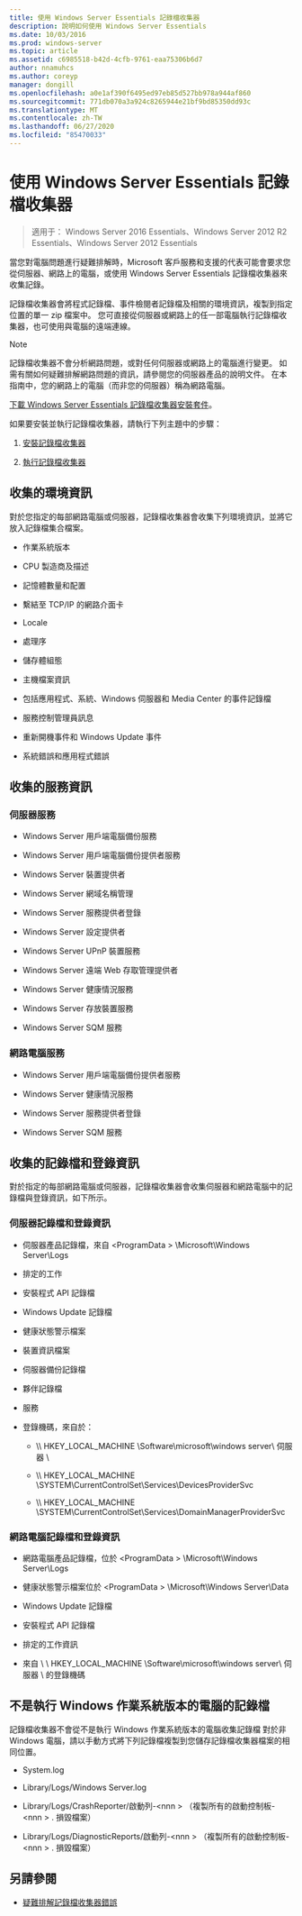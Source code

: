 ```yaml
---
title: 使用 Windows Server Essentials 記錄檔收集器
description: 說明如何使用 Windows Server Essentials
ms.date: 10/03/2016
ms.prod: windows-server
ms.topic: article
ms.assetid: c6985518-b42d-4cfb-9761-eaa75306b6d7
author: nnamuhcs
ms.author: coreyp
manager: dongill
ms.openlocfilehash: a0e1af390f6495ed97eb85d527bb978a944af860
ms.sourcegitcommit: 771db070a3a924c8265944e21bf9bd85350dd93c
ms.translationtype: MT
ms.contentlocale: zh-TW
ms.lasthandoff: 06/27/2020
ms.locfileid: "85470033"
---
```

# <a name="use-the-windows-server-essentials-log-collector"></a>使用 Windows Server Essentials 記錄檔收集器

>適用于： Windows Server 2016 Essentials、Windows Server 2012 R2 Essentials、Windows Server 2012 Essentials

當您對電腦問題進行疑難排解時，Microsoft 客戶服務和支援的代表可能會要求您從伺服器、網路上的電腦，或使用 Windows Server Essentials 記錄檔收集器來收集記錄。

 記錄檔收集器會將程式記錄檔、事件檢閱者記錄檔及相關的環境資訊，複製到指定位置的單一 zip 檔案中。 您可直接從伺服器或網路上的任一部電腦執行記錄檔收集器，也可使用與電腦的遠端連線。

> [!NOTE]
>記錄檔收集器不會分析網路問題，或對任何伺服器或網路上的電腦進行變更。 如需有關如何疑難排解網路問題的資訊，請參閱您的伺服器產品的說明文件。
>在本指南中，您的網路上的電腦（而非您的伺服器）稱為網路電腦。
>
>[下載 Windows Server Essentials 記錄檔收集器安裝套件](https://www.microsoft.com/download/details.aspx?id=34821)。

 如果要安裝並執行記錄檔收集器，請執行下列主題中的步驟：

1. [安裝記錄檔收集器](../support/Install-the-Windows-Server-Essentials-Log-Collector.md)

2. [執行記錄檔收集器](../support/Run-the-Windows-Server-Essentials-Log-Collector.md)


## <a name="environment-information-collected"></a>收集的環境資訊
 對於您指定的每部網路電腦或伺服器，記錄檔收集器會收集下列環境資訊，並將它放入記錄檔集合檔案。

-   作業系統版本

-   CPU 製造商及描述

-   記憶體數量和配置

-   繫結至 TCP/IP 的網路介面卡

-   Locale

-   處理序

-   儲存體組態

-   主機檔案資訊

-   包括應用程式、系統、Windows 伺服器和 Media Center 的事件記錄檔

-   服務控制管理員訊息

-   重新開機事件和 Windows Update 事件

-   系統錯誤和應用程式錯誤

## <a name="services-information-collected"></a>收集的服務資訊

### <a name="server-services"></a>伺服器服務

-   Windows Server 用戶端電腦備份服務

-   Windows Server 用戶端電腦備份提供者服務

-   Windows Server 裝置提供者

-   Windows Server 網域名稱管理

-   Windows Server 服務提供者登錄

-   Windows Server 設定提供者

-   Windows Server UPnP 裝置服務

-   Windows Server 遠端 Web 存取管理提供者

-   Windows Server 健康情況服務

-   Windows Server 存放裝置服務

-   Windows Server SQM 服務

### <a name="network-computer-services"></a>網路電腦服務

-   Windows Server 用戶端電腦備份提供者服務

-   Windows Server 健康情況服務

-   Windows Server 服務提供者登錄

-   Windows Server SQM 服務

## <a name="logs-and-registry-information-collected"></a>收集的記錄檔和登錄資訊
 對於指定的每部網路電腦或伺服器，記錄檔收集器會收集伺服器和網路電腦中的記錄檔與登錄資訊，如下所示。

### <a name="server-logs-and-registry-information"></a>伺服器記錄檔和登錄資訊

-   伺服器產品記錄檔，來自 <ProgramData \> \Microsoft\Windows Server\Logs

-   排定的工作

-   安裝程式 API 記錄檔

-   Windows Update 記錄檔

-   健康狀態警示檔案

-   裝置資訊檔案

-   伺服器備份記錄檔

-   夥伴記錄檔

-   服務

-   登錄機碼，來自於：

    -   \\\ HKEY_LOCAL_MACHINE \Software\microsoft\windows server\ 伺服器 \

    -   \\\ HKEY_LOCAL_MACHINE \SYSTEM\CurrentControlSet\Services\DevicesProviderSvc

    -   \\\ HKEY_LOCAL_MACHINE \SYSTEM\CurrentControlSet\Services\DomainManagerProviderSvc

### <a name="network-computer-logs-and-registry-information"></a>網路電腦記錄檔和登錄資訊

-   網路電腦產品記錄檔，位於 <ProgramData \> \Microsoft\Windows Server\Logs

-   健康狀態警示檔案位於 <ProgramData \> \Microsoft\Windows Server\Data

-   Windows Update 記錄檔

-   安裝程式 API 記錄檔

-   排定的工作資訊

-   來自 \\ \ HKEY_LOCAL_MACHINE \Software\microsoft\windows server\ 伺服器 \ 的登錄機碼

## <a name="logs-for-computers-that-do-not-run-a-version-of-the-windows-operating-system"></a>不是執行 Windows 作業系統版本的電腦的記錄檔
 記錄檔收集器不會從不是執行 Windows 作業系統版本的電腦收集記錄檔 對於非 Windows 電腦，請以手動方式將下列記錄檔複製到您儲存記錄檔收集器檔案的相同位置。

-   System.log

-   Library/Logs/Windows Server.log

-   Library/Logs/CrashReporter/啟動列-<nnn \> （複製所有的啟動控制板-<nnn \> . 損毀檔案）

-   Library/Logs/DiagnosticReports/啟動列-<nnn \> （複製所有的啟動控制板-<nnn \> . 損毀檔案）

## <a name="see-also"></a>另請參閱

-   [疑難排解記錄檔收集器錯誤](../support/Troubleshoot-Windows-Server-Essentials-Log-Collector-Errors.md)

